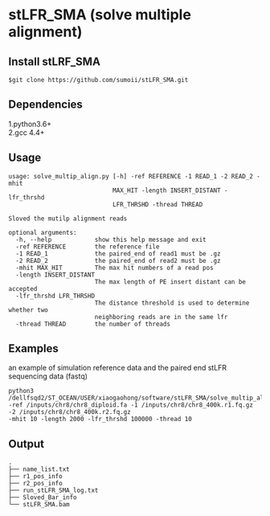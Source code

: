 stLFR_SMA (solve multiple alignment)
====================================

Install stLRF_SMA
------------------------------------
```
$git clone https://github.com/sumoii/stLFR_SMA.git
```
Dependencies
------------------------------------
1.python3.6+  
2.gcc 4.4+

Usage
-----------------------------------
```
usage: solve_multip_align.py [-h] -ref REFERENCE -1 READ_1 -2 READ_2 -mhit
                             MAX_HIT -length INSERT_DISTANT -lfr_thrshd
                             LFR_THRSHD -thread THREAD

Sloved the mutilp alignment reads

optional arguments:
  -h, --help            show this help message and exit
  -ref REFERENCE        the reference file
  -1 READ_1             the paired_end of read1 must be .gz
  -2 READ_2             the paired_end of read2 must be .gz
  -mhit MAX_HIT         The max hit numbers of a read pos
  -length INSERT_DISTANT
                        The max length of PE insert distant can be accepted
  -lfr_thrshd LFR_THRSHD
                        The distance threshold is used to determine whether two
                        neighboring reads are in the same lfr
  -thread THREAD        the number of threads
```

Examples
----------------------------------
an example of simulation reference data and the paired end stLFR sequencing data (fastq)
```
python3 /dellfsqd2/ST_OCEAN/USER/xiaogaohong/software/stLFR_SMA/solve_multip_align.py
-ref /inputs/chr8/chr8_diploid.fa -1 /inputs/chr8/chr8_400k.r1.fq.gz -2 /inputs/chr8/chr8_400k.r2.fq.gz 
-mhit 10 -length 2000 -lfr_thrshd 100000 -thread 10
```

Output
----------------------------------
```
.
├── name_list.txt
├── r1_pos_info
├── r2_pos_info
├── run_stLFR_SMA_log.txt
├── Sloved_Bar_info
└── stLFR_SMA.bam
```

